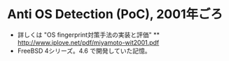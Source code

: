 # Anti OS Detection (PoC), 2001年ごろ
* 詳しくは "OS fingerprint対策手法の実装と評価"
** http://www.iplove.net/pdf/miyamoto-wit2001.pdf
* FreeBSD 4シリーズ。4.6 で開発していた記憶。
